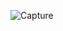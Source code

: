 ![Capture](https://user-images.githubusercontent.com/33928040/81572824-56a75700-93c1-11ea-9325-aa3be8722420.JPG)
